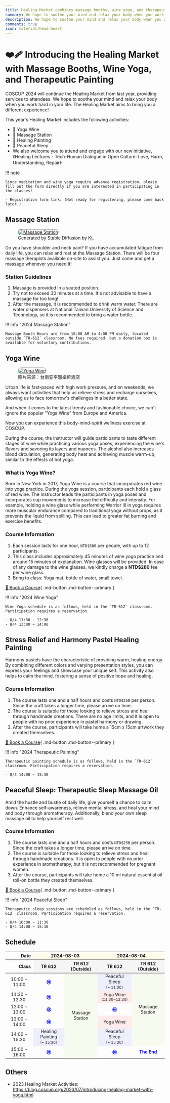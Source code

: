 ```yaml
---
title: Healing Market combines massage booths, wine yoga, and therapeutic painting.
summary: We hope to soothe your mind and relax your body when you work hard in your life. The Healing Market aims to bring you a different experience!
description: We hope to soothe your mind and relax your body when you work hard in your life. The Healing Market aims to bring you a different experience!
comments: true
icon: material/head-heart
---
```


# :mending_heart: Introducing the Healing Market with Massage Booths, Wine Yoga, and Therapeutic Painting

COSCUP 2024 will continue the Healing Market from last year, providing services to attendees. We hope to soothe your mind and relax your body when you work hard in your life. The Healing Market aims to bring you a different experience!

This year's Healing Market includes the following activities:

- 💃 Yoga Wine
- 💆 Massage Station
- 🎨 Healing Painting
- 🛌 Peaceful Sleep
- We also welcome you to attend and engage with our new initiative, 《Healing Lectures - Tech-Human Dialogue in Open Culture: Love, Harm, Understanding, Repair》

!!! note

    Since meditation and wine yoga require advance registration, please fill out the form directly if you are interested in participating in the classes!

    - Registration form link: (Not ready for registering, please come back later.)

## Massage Station

<figure markdown="span">
    <a href="https://secretary.coscup.org/s3/img/2023_sd_massage.png">
        <img src="https://secretary.coscup.org/s3/img/2023_sd_massage.png"
            alt="Massage Station" title="Massage Station"
            style="border-radius: 8px;border:1px solid hsl(0, 0%, 50%);">
    </a>
    <figcaption>Generated by Stable Diffusion by <a href="https://www.linkedin.com/in/katy-huang-8560101b9">Kt</a>.</figcaption>
</figure>

Do you have shoulder and neck pain? If you have accumulated fatigue from daily life, you can relax and rest at the Massage Station. There will be four massage therapists available on-site to assist you. Just come and get a massage whenever you need it!

### Station Guidelines

1. Massage is provided in a seated position.
2. Try not to exceed 30 minutes at a time. It's not advisable to have a massage for too long!
3. After the massage, it is recommended to drink warm water. There are water dispensers at National Taiwan University of Science and Technology, so it is recommended to bring a water bottle.

!!! info "2024 Massage Station"

    Massage Booth Hours are from 10:00 AM to 4:00 PM daily, located outside `TR-612` classroom. No fees required, but a donation box is available for voluntary contributions.

## Yoga Wine

<figure markdown="span">
    <a href="https://secretary.coscup.org/s3/img/2022_yoga_1600.jpg">
        <img src="https://secretary.coscup.org/s3/img/2022_yoga_1600.jpg"
            alt="Yoga Wine" title="Yoga Wine"
            style="border-radius: 8px;border:1px solid hsl(0, 0%, 50%);">
    </a>
    <figcaption>照片來源：台南安平雅樂軒酒店</figcaption>
</figure>

Urban life is fast-paced with high work pressure, and on weekends, we always want activities that help us relieve stress and recharge ourselves, allowing us to face tomorrow's challenges in a better state.

And when it comes to the latest trendy and fashionable choice, we can't ignore the popular "Yoga Wine" from Europe and America.

Now you can experience this body-mind-spirit wellness exercise at COSCUP.

During the course, the instructor will guide participants to taste different stages of wine while practicing various yoga poses, experiencing the wine's flavors and savoring its layers and nuances. The alcohol also increases blood circulation, generating body heat and achieving muscle warm-up, similar to the effects of hot yoga.

### What is Yoga Wine?

Born in New York in 2017, Yoga Wine is a course that incorporates red wine into yoga practice. During the yoga session, participants each hold a glass of red wine. The instructor leads the participants in yoga poses and incorporates cup movements to increase the difficulty and intensity. For example, holding a wine glass while performing Warrior III in yoga requires more muscular endurance compared to traditional yoga without props, as it prevents the liquid from spilling. This can lead to greater fat burning and exercise benefits.

### Course Information

1. Each session lasts for one hour, `NTD$500` per people, with up to 12 participants.
2. This class includes approximately 45 minutes of wine yoga practice and around 15 minutes of explanation. Wine glasses will be provided. In case of any damage to the wine glasses, we kindly charge a **NTD$280** fee per wine glass.
3. Bring to class: Yoga mat, bottle of water, small towel.

[:hatched_chick: Book a Course](https://ocf.neticrm.tw/civicrm/event/info?reset=1&id=44){ .md-button .md-button--primary }

!!! info "2024 Wine Yoga"

    Wine Yoga schedule is as follows, held in the `TR-612` classroom. Participation requires a reservation.

    - 8/4 11:30 ~ 12:30
    - 8/4 13:00 ~ 14:00

## Stress Relief and Harmony Pastel Healing Painting

Harmony pastels have the characteristic of providing warm, healing energy. By combining different colors and varying presentation styles, you can express your feelings and showcase your unique self. This activity also helps to calm the mind, fostering a sense of positive hope and healing.

### Course Information

1. The course lasts one and a half hours and costs `NTD$250` per person. Since the craft takes a longer time, please arrive on time.
2. The course is suitable for those looking to relieve stress and heal through handmade creations. There are no age limits, and it is open to people with no prior experience in pastel harmony or drawing.
3. After the course, participants will take home a 15cm x 15cm artwork they created themselves.

[:hatched_chick: Book a Course](https://ocf.neticrm.tw/civicrm/event/info?reset=1&id=44){ .md-button .md-button--primary }

!!! info "2024 Therapeutic Painting"

    Therapeutic painting schedule is as follows, held in the `TR-612` classroom. Participation requires a reservation.

    - 8/3 14:00 ~ 15:30

## Peaceful Sleep: Therapeutic Sleep Massage Oil

Amid the hustle and bustle of daily life, give yourself a chance to calm down. Enhance self-awareness, relieve mental stress, and heal your mind and body through aromatherapy. Additionally, blend your own sleep massage oil to help yourself rest well.

### Course Information

1. The course lasts one and a half hours and costs `NTD$250` per person. Since the craft takes a longer time, please arrive on time.
2. The course is suitable for those looking to relieve stress and heal through handmade creations. It is open to people with no prior experience in aromatherapy, but it is not recommended for pregnant women.
3. After the course, participants will take home a 10 ml natural essential oil roll-on bottle they created themselves.

[:hatched_chick: Book a Course](https://ocf.neticrm.tw/civicrm/event/info?reset=1&id=44){ .md-button .md-button--primary }

!!! info "2024 Peaceful Sleep"

    Therapeutic sleep sessions are scheduled as follows, held in the `TR-612` classroom. Participation requires a reservation.

    - 8/4 10:00 ~ 11:30
    - 8/4 14:00 ~ 15:30

## Schedule

<div class="center-table">
<table style="font-size: 1em;">
    <thead>
    <tr>
        <th style="text-align: right;">
        Date
        </th>
        <th colspan="2" style="background-color: #fffbeb; border-right: 1px solid rgb(219, 219, 219); text-align: center;">
        2024-08-03
        </th>
        <th colspan="2" style="background-color: #fffbeb; text-align: center;">
        2024-08-04
        </th>
    </tr>
    <tr>
        <th style="text-align: right;">
        Class
        </th>
        <th style="background-color: whitesmoke; text-align: center;">
        TR 612
        </th>
        <th style="background-color: whitesmoke; border-right: 1px solid rgb(219, 219, 219); text-align: center;">
        TR 612<br>(Outside)
        </th>
        <th style="background-color: whitesmoke; text-align: center;">
        TR 612
        </th>
        <th style="background-color: whitesmoke; text-align: center;">
        TR 612<br>(Outside)
        </th>
    </tr>
    </thead>
    <tbody>
    <tr>
        <td style="text-align: center; vertical-align: middle;">
        10:00 - 11:00
        </td>
        <td class="child" style="color: #0004ff; font-weight: bold; text-align: center; vertical-align: middle;">
        ㊡
        </td>
        <td class="massage" rowspan="6" style="background-color: #f7faef; text-align: center; vertical-align: middle;">
        Massage Station
        </td>
        <td class="meditation" style="background-color: #eeeefc; text-align: center; vertical-align: middle;">
        Peaceful Sleep<br><small>（~ 11:30）</small>
        </td>
        <td class="massage" rowspan="5" style="background-color: #f7faef; text-align: center; vertical-align: middle;">
        Massage Station
        </td>
    </tr>
    <tr>
        <td style="text-align: center;">
        11:30 - 12:30
        </td>
        <td class="child" style="color: #0004ff; font-weight: bold; text-align: center; vertical-align: middle;">
        ㊡
        </td>
        <td class="yoga" style="background-color: #ffebeb; text-align: center;">
        Yoga Wine<br><small>(11:30~12:30)</small>
        </td>
    </tr>
    <tr>
        <td style="text-align: center;">
        12:00 - 13:00
        </td>
        <td class="child" style="color: #0004ff; font-weight: bold; text-align: center; vertical-align: middle;">
        ㊡
        </td>
        <td class="child" style="color: #0004ff; font-weight: bold; text-align: center; vertical-align: middle;">
        ㊡
        </td>
    </tr>
    <tr>
        <td style="text-align: center;">
        13:00 - 14:00
        </td>
        <td class="child" style="color: #0004ff; font-weight: bold; text-align: center; vertical-align: middle;">
        ㊡
        </td>
        <td class="yoga" style="background-color: #ffebeb; text-align: center;vertical-align: middle;">
        Yoga Wine
        </td>
    </tr>
    <tr>
        <td style="text-align: center; vertical-align: middle;">
        14:00 - 15:30
        </td>
        <td class="meditation" style="background-color: #eeeefc; text-align: center; vertical-align: middle;">
        Healing Painting<br><small>（~ 15:30）</small>
        </td>
        <td class="meditation" style="background-color: #eeeefc; text-align: center; vertical-align: middle;">
        Peaceful Sleep<br><small>（~ 15:30）</small>
        </td>
    </tr>
    <tr>
        <td style="text-align: center;">
        15:00 - 16:00
        </td>
        <td class="child" style="color: #0004ff; font-weight: bold; text-align: center; vertical-align: middle;">
        ㊡
        </td>
        <td class="child" style="color: #0004ff; font-weight: bold; text-align: center; vertical-align: middle;">
        ㊡
        </td>
        <td class="child" style="color: #0004ff; font-weight: bold; text-align: center;vertical-align: middle;">
        The End
        </td>
    </tr>
    </tbody>
</table>
</div>

## Others

- 2023 Healing Market Activities: <https://blog.coscup.org/2023/07/introducing-healing-market-with-yoga.html>
